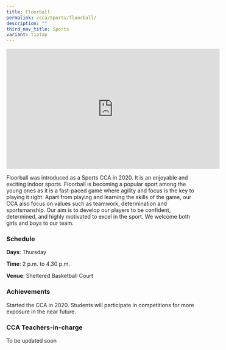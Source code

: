 ```yaml
---
title: Floorball
permalink: /cca/Sports/floorball/
description: ""
third_nav_title: Sports
variant: tiptap
---
```

<div class="iframe-wrapper">
<iframe height="315" width="560" allowfullscreen="true" frameborder="0" src="https://www.youtube.com/embed/_RlLDeECsVg"></iframe>
</div>
<p>Floorball was introduced as a Sports CCA in 2020. It is an enjoyable and
exciting indoor sports. Floorball is becoming a popular sport among the
young ones as it is a fast-paced game where agility and focus is the key
to playing it right. Apart from playing and learning the skills of the
game, our CCA also focus on values such as teamwork, determination and
sportsmanship. Our aim is to develop our players to be confident, determined,
and highly motivated to excel in the sport. We welcome both girls and boys
to our team.</p>
<h3>Schedule</h3>
<p><strong>Days</strong>: Thursday</p>
<p><strong>Time</strong>: 2 p.m. to 4.30 p.m.</p>
<p><strong>Venue</strong>: Sheltered Basketball Court</p>
<h3>Achievements</h3>
<p>Started the CCA in 2020. Students will participate in competitions for
more exposure in the near future.</p>
<h3>CCA Teachers-in-charge</h3>
<p>To be updated soon</p>